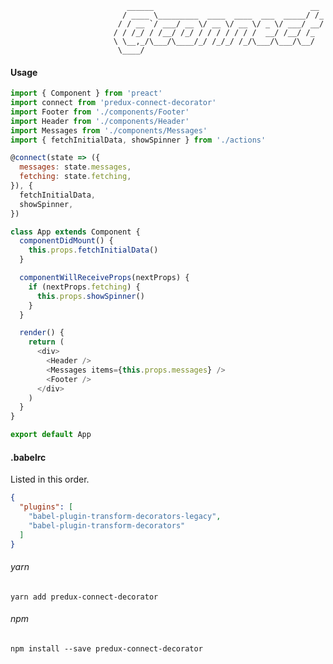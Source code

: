                               ______                                   __ 
                             / ____ \_________  ____  ____  ___  _____/ /_
                            / / __ `/ ___/ __ \/ __ \/ __ \/ _ \/ ___/ __/
                           / / /_/ / /__/ /_/ / / / / / / /  __/ /__/ /_  
                           \ \__,_/\___/\____/_/ /_/_/ /_/\___/\___/\__/  
                            \____/                                        

#### Usage

```js
import { Component } from 'preact'
import connect from 'predux-connect-decorator'
import Footer from './components/Footer'
import Header from './components/Header'
import Messages from './components/Messages'
import { fetchInitialData, showSpinner } from './actions'

@connect(state => ({ 
  messages: state.messages,
  fetching: state.fetching,
}), { 
  fetchInitialData,
  showSpinner,
})

class App extends Component {
  componentDidMount() {
    this.props.fetchInitialData()
  }

  componentWillReceiveProps(nextProps) {
    if (nextProps.fetching) {
      this.props.showSpinner()
    }
  }

  render() {
    return (
      <div>
        <Header />
        <Messages items={this.props.messages} />
        <Footer />
      </div>
    )
  }
}

export default App
```

#### .babelrc
Listed in this order.
```json
{
  "plugins": [
    "babel-plugin-transform-decorators-legacy",
    "babel-plugin-transform-decorators"
  ]
}
```


###### yarn
```
yarn add predux-connect-decorator
```

###### npm
```
npm install --save predux-connect-decorator
```
